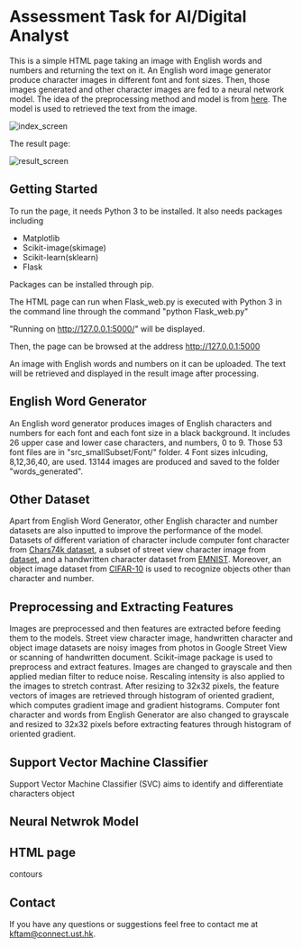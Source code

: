 # Assessment Task for AI/Digital Analyst

This is a simple HTML page taking an image with English words and numbers and returning the text on it. An English word image generator produce character images in different font and font sizes. Then, those images generated and other character images are fed to a neural network model. The idea of the preprocessing method and model is from [here](http://francescopochetti.com/text-recognition-natural-scenes/#first). The model is used to retrieved the text from the image.

![index_screen](https://user-images.githubusercontent.com/33834357/33052612-a88e3248-ceaa-11e7-9a9f-095aaefc50e0.JPG)

The result page:

![result_screen](https://user-images.githubusercontent.com/33834357/33053394-4c428b3e-ceae-11e7-8717-8dc2e414cd51.JPG)

## Getting Started

To run the page, it needs Python 3 to be installed. It also needs packages including
 * Matplotlib
 * Scikit-image(skimage)
 * Scikit-learn(sklearn)
 * Flask

Packages can be installed through pip.

The HTML page can run when Flask_web.py is executed with Python 3 in the command line through the command "python Flask_web.py"

"Running on http://127.0.0.1:5000/" will be displayed.

Then, the page can be browsed at the address http://127.0.0.1:5000

An image with English words and numbers on it can be uploaded. The text will be retrieved and displayed in the result image after processing.

## English Word Generator

An English word generator produces images of English characters and numbers for each font and each font size in a black background. It includes 26 upper case and lower case characters, and numbers, 0 to 9. Those 53 font files are in "src_smallSubset/Font/" folder. 4 Font sizes inlcuding, 8,12,36,40, are used. 13144 images are produced and saved to the folder "words_generated".

## Other Dataset

Apart from English Word Generator, other English character and number datasets are also inputted to improve the performance of the model. Datasets of different variation of character include computer font character from [Chars74k dataset](http://www.ee.surrey.ac.uk/CVSSP/demos/chars74k/), a subset of street view character image from [dataset](https://www.kaggle.com/c/street-view-getting-started-with-julia/data), and a handwritten character dataset from [EMNIST](https://www.nist.gov/itl/iad/image-group/emnist-dataset).
Moreover, an object image dataset from [CIFAR-10](https://www.kaggle.com/c/cifar-10/data) is used to recognize objects other than character and number.

## Preprocessing and Extracting Features

Images are preprocessed and then features are extracted before feeding them to the models. Street view character image, handwritten character and object image datasets are noisy images from photos in Google Street View or scanning of handwritten document. Scikit-image package is used to preprocess and extract features. Images are changed to grayscale and then applied median filter to reduce noise. Rescaling intensity is also applied to the images to stretch contrast. After resizing to 32x32 pixels, the feature vectors of images are retrieved through histogram of oriented gradient, which computes gradient image and gradient histograms.
Computer font character and words from English Generator are also changed to grayscale and resized to 32x32 pixels before extracting features through histogram of oriented gradient.

## Support Vector Machine Classifier

Support Vector Machine Classifier (SVC) aims to identify and differentiate characters object

## Neural Netwrok Model

## HTML page

contours

## Contact 
If you have any questions or suggestions feel free to contact me at <kftam@connect.ust.hk>.
